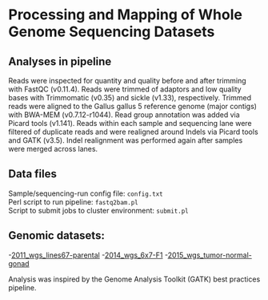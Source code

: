 # Processing and Mapping of Whole Genome Sequencing Datasets

## Analyses in pipeline
Reads were inspected for quantity and quality before and after trimming with FastQC (v0.11.4). Reads were trimmed of adaptors and low quality bases with Trimmomatic (v0.35) and sickle (v1.33), respectively. Trimmed reads were aligned to the Gallus gallus 5 reference genome (major contigs) with BWA-MEM (v0.7.12-r1044). Read group annotation was added via Picard tools (v1.141). Reads within each sample and sequencing lane were filtered of duplicate reads and were realigned around Indels via Picard tools and GATK (v3.5). Indel realignment was performed again after samples were merged across lanes.

## Data files
Sample/sequencing-run config file: `config.txt`  
Perl script to run pipeline: `fastq2bam.pl`  
Script to submit jobs to cluster environment: `submit.pl`

## Genomic datasets: 
-[2011_wgs_lines67-parental](https://github.com/steepale/IKZF1_paper_code/tree/master/00_genomic_datasets/2011_wgs_lines67-parental)
-[2014_wgs_6x7-F1](https://github.com/steepale/IKZF1_paper_code/tree/master/00_genomic_datasets/2014_wgs_6x7-F1)
-[2015_wgs_tumor-normal-gonad](https://github.com/steepale/IKZF1_paper_code/tree/master/00_genomic_datasets/2015_wgs_tumor-normal-gonad)


Analysis was inspired by the Genome Analysis Toolkit (GATK) best practices pipeline.


